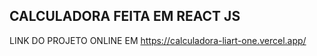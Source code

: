 ## CALCULADORA FEITA EM REACT JS

LINK DO PROJETO ONLINE EM
https://calculadora-liart-one.vercel.app/
